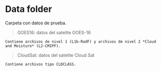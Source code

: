 # Data folder
Carpeta con datos de prueba.
> GOES16: datos del satelite GOES-16

    Contiene archivos de nivel 1 (L1b-RadF) y archivos de nivel 2 *Cloud and Moisture* (L2-CMIPF).

> CloudSat: datos del satelite Cloud Sat
    
    Contiene archivos tipo CLDCLASS.
